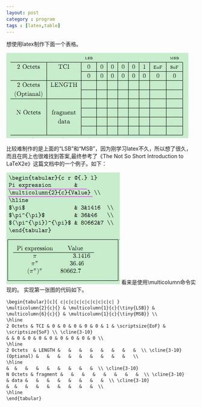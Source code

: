 ```yaml
---
layout: post
category : program
tags : [latex,table]
---
```

想使用latex制作下面一个表格。

<img src = "../image/latex2.jpg" >

比较难制作的是上面的“LSB”和“MSB”，因为刚学习latex不久，所以想了很久，
而且在网上也很难找到答案,最终参考了《The Not So Short Introduction to 
LaTeX2e》这篇文档中的一个例子。如下：

<img src = "../image/latex1.jpg" >
看来是使用\multicolumn命令实现的。
实现第一张图的代码如下。

	\begin{tabular}[c]{ c|c|c|c|c|c|c|c|c|c| }
	\multicolumn{2}{c}{} & \multicolumn{1}{c}{\tiny{LSB}} & \multicolumn{6}{c}{} & \multicolumn{1}{c}{\tiny{MSB}} \\
	\hline
	2 Octets & TCI & 0 & 0 & 0 & 0 & 0 & 1 & \scriptsize{EoF} & \scriptsize{SoF} \\ \cline{3-10}
	& & 0 & 0 & 0 & 0 & 0 & 0 & 0 & 0 \\
	\hline
	2 Octets  & LENGTH &   &   &   &   &   &   &   &  \\ \cline{3-10}
	(Optianal) &   &   &   &   &   &   &   &   &   \\
	\hline
	&  &   &   &   &   &   &   &   &  \\ \cline{3-10}
	N Octets & fragment &   &   &   &   &   &   &   &  \\ \cline{3-10}
	& data &   &   &   &   &   &   &   &  \\ \cline{3-10}
	&  &   &   &   &   &   &   &   &  \\
	\hline
	\end{tabular}
